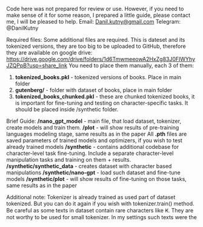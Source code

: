 Code here was not prepared for review or use. However, if you need to make sense of it for some reason, 
I prepared a little guide, please contact me, I will be pleased to help.
Email: Danil.kutny@gmail.com
Telegram: @DanilKutny

Required files:
Some additional files are required. This is dateset and its tokenized versions, they are too big to be uploaded to 
GitHub, therefore they are available on google drive:
https://drive.google.com/drive/folders/1d6TmwmeeowA2HxZg83J0FIWYhyJZQPpB?usp=share_link
You need to place them manually, each 3 of them:
1. **tokenized_books.pkl** - tokenized versions of books. Place in main folder
2. **gutenberg/** - folder with dataset of books, place in main folder
3. **tokenized_books_chunked.pkl** - these are chunked tokenized books, it is important for fine-tuning and testing on character-specific tasks. It should be placed inside /synthetic folder. 

Brief Guide:
**/nano_gpt_model** - main file, that load dataset, tokenizer, create models and train them.
**/plot** - will show results of pre-training languages modeling stage, same results as in the paper
All **.pth** files are saved parameters of trained models and optimizers, if you wish to test already trained models
**/synthetic** - contains additional codebase for character-level task fine-tuning. Include a separate character-level manipulation tasks and training on them + results.
**/synthetic/synthetic_data** - creates dataset with character based manipulations
**/synthetic/nano-gpt** - load such dataset and fine-tune models 
**/synthetic/plot** - will show results of fine-tuning on those tasks, same results as in the paper

Additional note:
Tokenizer is already trained as used part of dataset tokenized. But you can do it again 
if you wish with tokenizer.train() method. Be careful as some texts in dataset contain rare characters like Ꞣ. 
They are not worthy to be used for small tokenizer. In my settings such texts were the
